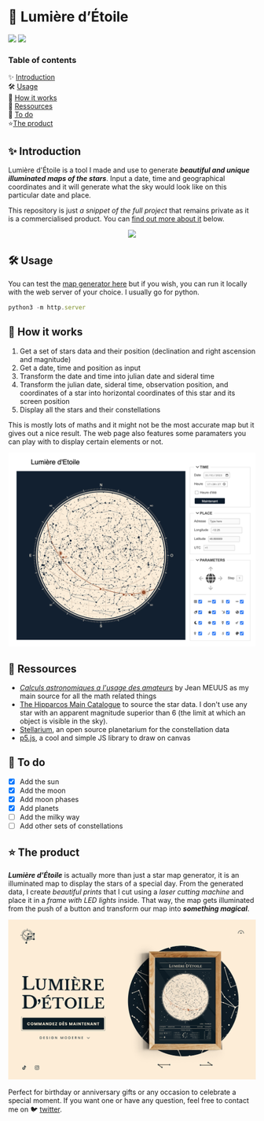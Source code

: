 # 💫 Lumière d’Étoile

<a href="#"><img src="https://img.shields.io/badge/JavaScript-323330?style=for-the-badge&logo=javascript&logoColor=F7DF1E"/></a>
<a href="https://p5js.org/"><img src="https://img.shields.io/badge/p5%20js-ED225D?style=for-the-badge&logo=p5dotjs&logoColor=white"/></a>

### Table of contents

:sparkles: [Introduction](#sparkles-introduction)  
:hammer_and_wrench: [Usage](#hammer_and_wrench-usage)  
:telescope: [How it works](#telescope-how-it-works)  
:closed_book: [Ressources](#page_facing_up-ressources)  
:memo: [To do](#memo-to-do)  
:star:[The product](#star-the-product)

## :sparkles: Introduction

Lumière d'Étoile is a tool I made and use to generate **_beautiful and unique illuminated maps of the stars_**. Input a date, time and geographical coordinates and it will generate what the sky would look like on this particular date and place.

This repository is just _a snippet of the full project_ that remains private as it is a commercialised product. You can [find out more about it](#the-product) below.

<p align="center"><img src="/assets/star_map.gif" width="700"/></p>

## :hammer_and_wrench: Usage

You can test the [map generator here](#) but if you wish, you can run it locally with the web server of your choice. I usually go for python.

```jsx
python3 -m http.server
```

## :telescope: How it works

1. Get a set of stars data and their position (declination and right ascension and magnitude)
2. Get a date, time and position as input
3. Transform the date and time into julian date and sideral time
4. Transform the julian date, sideral time, observation position, and coordinates of a star into horizontal coordinates of this star and its screen position
5. Display all the stars and their constellations

This is mostly lots of maths and it might not be the most accurate map but it gives out a nice result. The web page also features some paramaters you can play with to display certain elements or not.

<p align="center"><img src="/assets/full_interface.png" width="700"/></p>

## :page_facing_up: Ressources

- [_Calculs astronomiques a l'usage des amateurs_](https://boutique.saf-astronomie.fr/produit/calculs-astronomiques/) by Jean MEUUS as my main source for all the math related things
- [The Hipparcos Main Catalogue](http://vizier.u-strasbg.fr/cgi-bin/VizieR?-source=I/239/hip_main) to source the star data. I don't use any star with an apparent magnitude superior than 6 (the limit at which an object is visible in the sky).
- [Stellarium](https://github.com/Stellarium/stellarium), an open source planetarium for the constellation data
- [p5.js](https://p5js.org/), a cool and simple JS library to draw on canvas

## :memo: To do

- [x] Add the sun
- [x] Add the moon
- [x] Add moon phases
- [x] Add planets
- [ ] Add the milky way
- [ ] Add other sets of constellations

## :star: The product

**_Lumière d'Étoile_** is actually more than just a star map generator, it is an illuminated map to display the stars of a special day. From the generated data, I create *beautiful prints* that I cut using a *laser cutting machine* and place it in a *frame with LED lights* inside. That way, the map gets illuminated from the push of a button and transform our map into **_something magical_**.

<p align="center"><img src="/assets/maquette_lumiere_etoile.png" width="700"/></p>

Perfect for birthday or anniversary gifts or any occasion to celebrate a special moment. If you want one or have any question, feel free to contact me on :bird: [twitter](https://twitter.com/celia_leloup).
